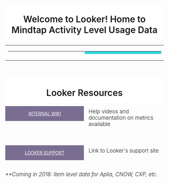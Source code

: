 <div style="width: 100%; text-align: center; overflow: hidden;">
  <h1 style="background-color: #fff; padding: 30px 0 15px;font-weight:500; margin-bottom: 0; font-weight: 600;">Welcome to Looker! Home to Mindtap Activity Level Usage Data</h1>
</div>

<table style="border: 0px;">
  <tbody>
    <tr>
      <td style="border: 0px;">
        <table style="border: 0px; height: 9px;" width="800">
          <tbody>
            <tr>
              <td style="border: 0px; padding: 0px; padding-right: 2px; width: 50%;"><a style="background-color: #32D7DA; border-radius: 5px; text-align: center; color: white; text-decoration: none; display: inline-block; width: 100%; padding: 8px 8px; line-height: 1.5; font-size: 20px;" href="https://cengage.looker.com/dashboards/102"> Student: Activity Usage </a>
              </td>
              <td style="border: 0px; padding: 0px; padding-right: 2px; width: 50%;"><a style="background-color: #32D7DA; border-radius: 5px; text-align: center; color: white; text-decoration: none; display: inline-block; width: 100%; padding: 8px 8px; line-height: 1.5; font-size: 20px;" href="https://cengage.looker.com/dashboards/101"> Instructor: LP Modifications </a>
              </td>
            </tr>
            <tr>
              <td style="border: 0px; padding: 10px; padding-left: 0px; width: 50%;"><a style="background-color: white; border-radius: 5px; text-align: center; color: black; text-decoration: none; display: inline-block; width: 100%; padding: 8px 8px; line-height: 1.5; font-size: 20px;" href="https://cengage.looker.com/dashboards/102" target="_blank"> <img style="height: 100px; padding: 0px 0px 0px 0px;" src="http://www.iconarchive.com/download/i99510/webalys/kameleon.pics/Student-3.ico"></a>
                <a style="border-radius: 5px; border-color: white; display: block;  text-align: center; color: black; text-decoration: none; font-size: 13px; line-height: 1.2;">
                <p style="text-align:center;font-size: 15px;"><i><u>Questions Addressed</u></i></p>
                <p style="font-size:100%;text-align:left;">Are students utilizling all of the activities?</p>
                <p style="font-size:100%;text-align:left;">Which are the most used activity types by students?</p>
                </a>
              </td>
              <td style="border: 0px; padding: 10px; padding-left: 0px; width: 50%;"><a style="background-color: white; border-radius: 5px; text-align: center; color: black; text-decoration: none; display: inline-block; width: 100%; padding: 8px 8px; line-height: 1.5; font-size: 20px;" href="https://cengage.looker.com/dashboards/101" target="_blank"> <img style="height: 100px; padding: 0px 0px 0px 0px;" src="http://www.iconarchive.com/download/i88868/icons8/ios7/Science-Classroom.ico">
              </a>
                <a style="border-radius: 5px; border-color: white; display: block;  text-align: center; color: black; text-decoration: none; font-size: 13px; line-height: 1.2;">
                <p style="text-align:center;font-size: 15px;"><i><u>Questions Addressed</u></i></p>
                <p style="font-size:100%;text-align:left;">Which activities do Instructor's value the most? </p>
                <p style="font-size:100%;text-align:left;">Which Universities modify the Master LP the most?</p>
                </a>
              </td>
            </tr>
            <tr>
              <td style="border: 0px; padding: 0px; padding-right: 2px; width: 50%;"><a style="background-color: #32D7DA; border-radius: 5px; text-align: center; color: white; text-decoration: none; display: inline-block; width: 100%; padding: 8px 8px; line-height: 1.5; font-size: 20px;" href="https://cengage.looker.com/dashboards/110"> Student: App Dock Usage </a></td>
              <td style="border: 0px; padding: 0px; padding-right: 2px; width: 50%;"><a style="background-color: #32D7DA; border-radius: 5px; text-align: center; color: white; text-decoration: none; display: inline-block; width: 100%; padding: 8px 8px; line-height: 1.5; font-size: 20px;" href="https://cengage.looker.com/dashboards/112"> Instructor: Added Items </a></td>
            </tr>
            <tr>
              <td style="border: 0px; padding: 10px; padding-left: 0px; width: 50%;"><a style="background-color: white; border-radius: 5px; text-align: center; color: black; text-decoration: none; display: inline-block; width: 100%; padding: 8px 8px; line-height: 1.5; font-size: 20px;" href="https://cengage.looker.com/dashboards/110" target="_blank"> <img style="height: 100px; padding: 0px 0px 0px 0px;" src="http://www.iconarchive.com/download/i42966/oxygen-icons.org/oxygen/Apps-preferences-desktop-icons.ico">
              </a>
                <a style="border-radius: 5px; border-color: white; display: block;  text-align: center; color: black; text-decoration: none; font-size: 13px; line-height: 1.2;">
                <p style="text-align:center;font-size: 15px;"><i><u>Questions Addressed</u></i></p>
                <p style="font-size:100%;text-align:left;">1st question?</p>
                <p style="font-size:100%;text-align:left;">2nd question?</p>
                </a>
              </td>
              <td style="border: 0px; padding: 10px; padding-left: 0px; width: 50%;"><a style="background-color: white; border-radius: 5px; text-align: center; color: black; text-decoration: none; display: inline-block; width: 100%; padding: 8px 8px; line-height: 1.5; font-size: 20px;" href="https://cengage.looker.com/dashboards/112" target="_blank"> <img style="height: 100px; padding: 0px 0px 0px 0px;" src="http://www.iconarchive.com/download/i6093/custom-icon-design/pretty-office-3/item-configuration.ico">
              </a>
                <a style="border-radius: 5px; border-color: white; display: block;  text-align: center; color: black; text-decoration: none; font-size: 13px; line-height: 1.2;">
                  <p style="text-align:center;font-size: 15px;"><i><u>Questions Addressed</u></i></p>
                  <p style="font-size:100%;text-align:left;">1st question?</p>
                  <p style="font-size:100%;text-align:left;">2nd question?</p>
                </a>
              </td>
            </tr>
            <tr>
              <td style="border: 0px; padding: 0px; padding-right: 2px; width: 50%;"><a style="background-color: #32D7DA; border-radius: 5px; text-align: center; color: white; text-decoration: none; display: inline-block; width: 100%; padding: 8px 8px; line-height: 1.5; font-size: 20px;" href="https://cengage.looker.com/dashboards/76"> Student: Usage Over Time</a></td>
              <td style="border: 0px; padding: 0px; padding-right: 2px; width: 50%;"><a style="background-color: #32D7DA; border-radius: 5px; text-align: center; color: white; text-decoration: none; display: inline-block; width: 100%; padding: 8px 8px; line-height: 1.5; font-size: 20px;" href="/dashboards/2"> Additional Views </a></td>
            </tr>
            <tr>
              <td style="border: 0px; padding: 10px; padding-left: 0px; width: 50%;"><a style="background-color: white; border-radius: 5px; text-align: center; color: black; text-decoration: none; display: inline-block; width: 100%; padding: 8px 8px; line-height: 1.5; font-size: 20px;" href="https://cengage.looker.com/dashboards/76" target="_blank"> <img style="height: 100px; padding: 0px 0px 0px 0px;" src="http://www.iconarchive.com/download/i79780/hamzasaleem/stock/Time-Machine.ico">
              </a>
                <a style="border-radius: 5px; border-color: white; display: block;  text-align: center; color: black; text-decoration: none; font-size: 13px; line-height: 1.2;">
                  <p style="text-align:center;font-size: 15px;"><i><u>Questions Addressed</u></i></p>
                  <p style="font-size:100%;text-align:left;">1st question?</p>
                  <p style="font-size:100%;text-align:left;">2nd question?</p>
                </a>
              </td>
              <td style="border: 0px; padding: 10px; padding-left: 0px; width: 50%;"><a style="background-color: white; border-radius: 5px; text-align: center; color: black; text-decoration: none; display: inline-block; width: 100%; padding: 8px 8px; line-height: 1.5; font-size: 20px;" href="https://cengage.looker.com/dashboards/102" target="_blank"> <img style="height: 100px; padding: 0px 0px 0px 0px;" src="http://www.iconarchive.com/download/i91222/icons8/windows-8/Messaging-More.ico">
              </a>
                <a style="border-radius: 5px; border-color: white; display: block;  text-align: center; color: black; text-decoration: none; font-size: 13px; line-height: 1.2;">
                  <p style="text-align:center;font-size: 15px;"><i><u>Questions Addressed</u></i></p>
                  <p style="font-size:100%;text-align:left;">1st question?</p>
                  <p style="font-size:100%;text-align:left;">2nd question?</p>
                </a>
              </td>
            </tr>
          </tbody>
       </table>
      </td>
    </tr>
  </tbody>
</table>

  <div style="width: 100%; text-align: center; overflow: hidden;">
    <h1 style="background-color: #fff; padding: 30px 0 15px;font-weight:500; margin-bottom: 0; font-weight: 600;">Looker Resources</h1>
  </div>
  <div style=" float: left; margin-bottom: 30px; width: 100%;">
      <h5 style="float: left; padding: 15px 25px; background-color: #796d91;  width: 200px; margin: 10px 15px 20px 0; text-align: center;"><a target="_blank" style="color: #fff; text-transform: uppercase; font-weight: 400;" href="http://www.looker.com/docs/admin/looker-hosted">INTERNAL WIKI</a>
      </h5>
    <div style="text-align: left; font-size: 17px;">
      <p style="font-weight: 300; margin-top: 17px;">Help videos and documentation on metrics available</p>
    </div>
  </div>
  <div style=" float: left; margin-bottom: 15px; width: 100%;">
      <h5 style="float: left; padding: 15px 25px; background-color: #796d91; width: 200px; margin: 10px 15px 20px 0; text-align: center;"><a target="_blank" style="color: #fff; text-transform: uppercase; font-weight: 400;" href="http://www.looker.com/docs/admin/looker-hosted">LOOKER SUPPORT</a>
      </h5>
    <div style="text-align: left; font-size: 17px;">
      <p style="font-weight: 300; margin-top: 17px;">Link to Looker's support site</p>
    </div>
  </div>
  <div style="text-align: left; font-size: 17px;">
      <p style="font-weight: 300; margin-top: 17px;"><i>**Coming in 2018: Item level data for Aplia, CNOW, CXP, etc.</i></p>
    </div>
